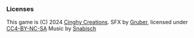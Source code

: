 
### Licenses

This game is (C) 2024 [Cinghy Creations](https://cinghycreations.itch.io/).
SFX by [Gruber](https://www.lexaloffle.com/bbs/?tid=34367), licensed under [CC4-BY-NC-SA](https://creativecommons.org/licenses/by-nc-sa/4.0/)
Music by [Snabisch](https://snabisch.itch.io/free-music-sequences-for-pico-8)
